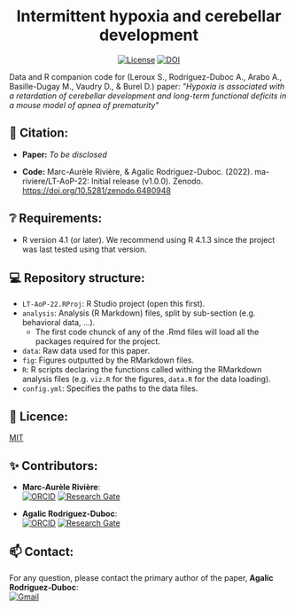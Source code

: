 <div align="center">
 
 <h1>Intermittent hypoxia and cerebellar development</h1>

 [![License](https://img.shields.io/badge/license-MIT-blue.svg)](/LICENSE)
 [![DOI](https://zenodo.org/badge/484983414.svg)](https://zenodo.org/badge/latestdoi/484983414)

</div>

Data and R companion code for (Leroux S., Rodriguez-Duboc A., Arabo A., Basille-Dugay M., Vaudry D., & Burel D.) paper: *"Hypoxia is associated with a retardation of cerebellar development and long-term functional deficits in a mouse model of apnea of prematurity"*

## 📖 Citation:

- **Paper:** *To be disclosed*  

- **Code:** Marc-Aurèle Rivière, & Agalic Rodriguez-Duboc. (2022). ma-riviere/LT-AoP-22: Initial release (v1.0.0). Zenodo. https://doi.org/10.5281/zenodo.6480948

## ❔ Requirements:

- R version 4.1 (or later). We recommend using R 4.1.3 since the project was last tested using that version.

## 💻 Repository structure:

- `LT-AoP-22.RProj`: R Studio project (open this first).
- `analysis`: Analysis (R Markdown) files, split by sub-section (e.g. behavioral data, ...). 
  - The first code chunck of any of the .Rmd files will load all the packages required for the project.
- `data`: Raw data used for this paper.
- `fig`: Figures outputted by the RMarkdown files.
- `R`: R scripts declaring the functions called withing the RMarkdown analysis files (e.g. `viz.R` for the figures, `data.R` for the data loading).
- `config.yml`: Specifies the paths to the data files.

## 📜 Licence:

[MIT](LICENSE)

## ✨ Contributors:

- **Marc-Aurèle Rivière**:  
[![ORCID](https://img.shields.io/badge/ORCID-A6CE39?style=flat-square&labelColor=white&logo=orcid&logoColor=A6CE39)][ORCID_MAR]
[![Research Gate](https://img.shields.io/badge/ResearchGate-00CCBB?style=flat-square&labelColor=white&logo=researchgate&logoColor=00CCBB)][RG_MAR]

- **Agalic Rodriguez-Duboc**:  
[![ORCID](https://img.shields.io/badge/ORCID-A6CE39?style=flat-square&labelColor=white&logo=orcid&logoColor=A6CE39)][ORCID_ARD]
[![Research Gate](https://img.shields.io/badge/ResearchGate-00CCBB?style=flat-square&labelColor=white&logo=researchgate&logoColor=00CCBB)][RG_ARD]

## 📫 Contact:

For any question, please contact the primary author of the paper, **Agalic Rodriguez-Duboc**:  
<a href="mailto:agalic.rd@gmail.com?subject=Intermittent%20Hypoxia%20and%20Cerebellar%20Development">![Gmail](https://img.shields.io/badge/Gmail-C71610?style=flat-square&labelColor=white&logo=Gmail&logoColor=C71610)</a>


<!----------------------------------->

[RG_MAR]: https://www.researchgate.net/profile/Marc_Aurele_Riviere2
[ORCID_MAR]: https://orcid.org/0000-0002-5108-3382
[RG_ARD]: https://www.researchgate.net/profile/Agalic-Rodriguez-Duboc
[ORCID_ARD]: https://orcid.org/0000-0002-2084-3780
